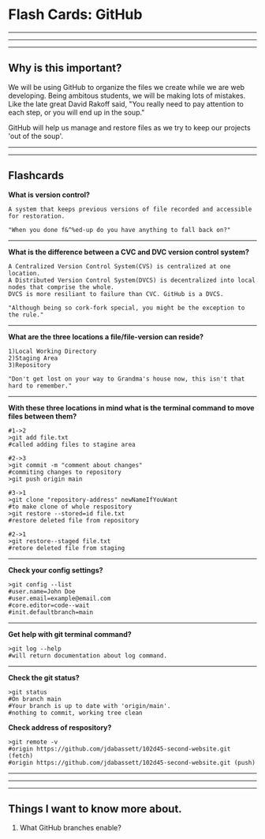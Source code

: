 # Flash Cards: GitHub
___
___
___

## Why is this important?
We will be using GitHub to organize the files we create while we are web developing. Being ambitous students, we will be making lots of mistakes. Like the late great David Rakoff said, "You really need to pay attention to each step, or you will end up in the soup."

GitHub will help us manage and restore files as we try to keep our projects 'out of the soup'.
___
___
## Flashcards

**What is version control?**
```
A system that keeps previous versions of file recorded and accessible for restoration. 

"When you done f&^%ed-up do you have anything to fall back on?"
```
___
**What is the difference between a CVC and DVC version control system?**
```
A Centralized Version Control System(CVS) is centralized at one location.
A Distributed Version Control System(DVCS) is decentralized into local nodes that comprise the whole.
DVCS is more resiliant to failure than CVC. GitHub is a DVCS.

"Although being so cork-fork special, you might be the exception to the rule."
```
___
**What are the three locations a file/file-version can reside?**
```
1)Local Working Directory
2)Staging Area
3)Repository

"Don't get lost on your way to Grandma's house now, this isn't that hard to remember."
```
___
**With these three locations in mind what is the terminal command to move files between them?**
```
#1->2
>git add file.txt
#called adding files to stagine area

#2->3
>git commit -m "comment about changes"
#commiting changes to repository
>git push origin main
 
#3->1
>git clone "repository-address" newNameIfYouWant
#to make clone of whole respository
>git restore --stored=id file.txt
#restore deleted file from repository

#2->1
>git restore--staged file.txt
#retore deleted file from staging
```
___
**Check your config settings?**
```
>git config --list
#user.name=John Doe
#user.email=example@email.com
#core.editor=code--wait
#init.defaultbranch=main
```
___
**Get help with git terminal command?**
```
>git log --help
#will return documentation about log command.
```
---
**Check the git status?**
```
>git status
#On branch main
#Your branch is up to date with 'origin/main'.
#nothing to commit, working tree clean
```
**Check address of respository?**
```
>git remote -v
#origin	https://github.com/jdabassett/102d45-second-website.git (fetch)
#origin	https://github.com/jdabassett/102d45-second-website.git (push)
```
___
___
___
## Things I want to know more about.
1. What GitHub branches enable?
